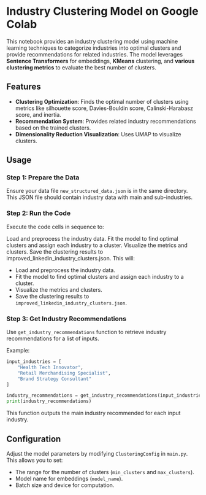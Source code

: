 # Industry Clustering Model on Google Colab

This notebook provides an industry clustering model using machine learning techniques to categorize industries into optimal clusters and provide recommendations for related industries. The model leverages **Sentence Transformers** for embeddings, **KMeans** clustering, and **various clustering metrics** to evaluate the best number of clusters.

## Features
- **Clustering Optimization**: Finds the optimal number of clusters using metrics like silhouette score, Davies-Bouldin score, Calinski-Harabasz score, and inertia.
- **Recommendation System**: Provides related industry recommendations based on the trained clusters.
- **Dimensionality Reduction Visualization**: Uses UMAP to visualize clusters.


## Usage

### Step 1: Prepare the Data
Ensure your data file `new_structured_data.json` is in the same directory. This JSON file should contain industry data with main and sub-industries.

### Step 2: Run the Code
Execute the code cells in sequence to:

Load and preprocess the industry data.
Fit the model to find optimal clusters and assign each industry to a cluster.
Visualize the metrics and clusters.
Save the clustering results to improved_linkedin_industry_clusters.json.
This will:
- Load and preprocess the industry data.
- Fit the model to find optimal clusters and assign each industry to a cluster.
- Visualize the metrics and clusters.
- Save the clustering results to `improved_linkedin_industry_clusters.json`.

### Step 3: Get Industry Recommendations
Use `get_industry_recommendations` function to retrieve industry recommendations for a list of inputs.

Example:
```python
input_industries = [
    "Health Tech Innovator",
    "Retail Merchandising Specialist",
    "Brand Strategy Consultant"
]

industry_recommendations = get_industry_recommendations(input_industries)
print(industry_recommendations)
```

This function outputs the main industry recommended for each input industry.

## Configuration
Adjust the model parameters by modifying `ClusteringConfig` in `main.py`. This allows you to set:
- The range for the number of clusters (`min_clusters` and `max_clusters`).
- Model name for embeddings (`model_name`).
- Batch size and device for computation.
